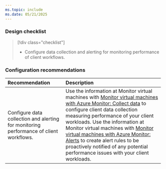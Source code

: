 ```yaml
---
ms.topic: include
ms.date: 05/21/2025
---
```


### Design checklist

> [!div class="checklist"]
> * Configure data collection and alerting for monitoring performance of client workflows.

### Configuration recommendations

| Recommendation | Description |
|:---------------|:------------|
| Configure data collection and alerting for monitoring performance of client workflows. | Use the information at Monitor virtual machines with [Monitor virtual machines with Azure Monitor: Collect data](../monitor-virtual-machine-data-collection.md) to configure client data collection measuring performance of your client workloads. Use the information at Monitor virtual machines with [Monitor virtual machines with Azure Monitor: Alerts](../monitor-virtual-machine-alerts.md) to create alert rules to be proactively notified of any potential performance issues with your client workloads. |